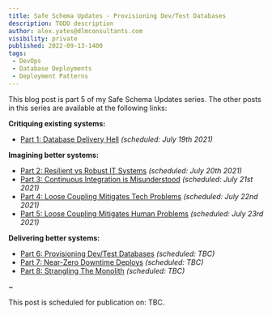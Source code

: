 ```yaml
---
title: Safe Schema Updates - Provisioning Dev/Test Databases
description: TODO description
author: alex.yates@dlmconsultants.com
visibility: private
published: 2022-09-13-1400
tags:
 - DevOps
 - Database Deployments
 - Deployment Patterns
---
```


This blog post is part 5 of my Safe Schema Updates series. The other posts in this series are available at the following links:

**Critiquing existing systems:**
- [Part 1: Database Delivery Hell](https://octopus.com/blog/safe-schema-updates-1-delivery-hell) *(scheduled: July 19th 2021)*

**Imagining better systems:**
- [Part 2: Resilient vs Robust IT Systems](https://octopus.com/blog/safe-schema-updates-2-resilient-vs-robust) *(scheduled: July 20th 2021)*
- [Part 3: Continuous Integration is Misunderstood](https://octopus.com/blog/safe-schema-updates-3-ci-is-misunderstood) *(scheduled: July 21st  2021)*
- [Part 4: Loose Coupling Mitigates Tech Problems](https://octopus.com/blog/safe-schema-updates-4-loose-coupling-mitigates-tech-problems) *(scheduled: July 22nd 2021)*
- [Part 5: Loose Coupling Mitigates Human Problems](https://octopus.com/blog/safe-schema-updates-5-loose-coupling-mitigates-human-problems) *(scheduled: July 23rd 2021)*

**Delivering better systems:**
- [Part 6: Provisioning Dev/Test Databases](https://octopus.com/blog/safe-schema-updates-6-provisioning-dev-databases) *(scheduled: TBC)*
- [Part 7: Near-Zero Downtime Deploys](https://octopus.com/blog/safe-schema-updates-7-near-zero-downtime-deploys) *(scheduled: TBC)*
- [Part 8: Strangling The Monolith](https://octopus.com/blog/safe-schema-updates-8-strangling-the-monolith) *(scheduled: TBC)*

~

This post is scheduled for publication on: TBC.